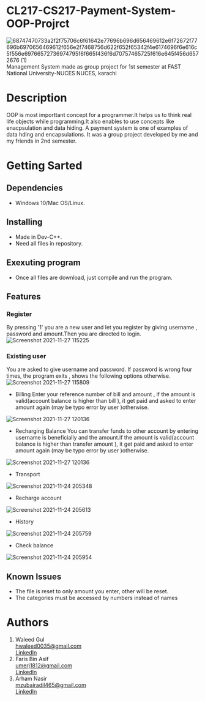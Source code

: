 # CL217-CS217-Payment-System-OOP-Projrct
![68747470733a2f2f75706c6f61642e77696b696d656469612e6f72672f77696b6970656469612f656e2f7468756d622f652f65342f4e6174696f6e616c5f556e69766572736974795f6f665f436f6d70757465725f616e645f456d6572676 (1)](https://user-images.githubusercontent.com/84980384/142883094-f0749c11-8373-4c7a-9e07-b94648ab14b5.png)\
                 Management System made as group project for 1st semester at FAST National University-NUCES NUCES, karachi
# Description
OOP is most importtant concept for a programmer.It helps us to think  real life objects while programming.It also  enables to use concepts like enacpsulation and data hiding. A payment system is one of examples of data hding and encapsulations. It was a group project developed by me and my friends in 2nd semester. 

# Getting Sarted
## Dependencies ##
* Windows 10/Mac OS/Linux.

## Installing ##
* Made in Dev-C++.
* Need all files in repository.
## Exexuting program ##
* Once all files are download, just compile and run the program.
## Features ##
### Register ###
By pressing '1' you are a new user and let you register by giving username , password and amount.Then you are directed to login.
![Screenshot 2021-11-27 115225](https://user-images.githubusercontent.com/84980384/143671468-216c8678-4458-4f4c-925c-d0af6f1f60d5.png)
### Existing user ###
You are asked to give username and password. If password is wrong four times, the program exits , shows the following options otherwise.
![Screenshot 2021-11-27 115809](https://user-images.githubusercontent.com/84980384/143671592-a8c257fc-89a3-4832-acb1-7c1e0a7eb4a7.png)

* Billing
 Enter your reference number of bill and amount , if the amount is valid(account balance is higher than bill ), it get paid and asked to enter amount again (may be typo error by user )otherwise.
 
![Screenshot 2021-11-27 120136](https://user-images.githubusercontent.com/84980384/143671709-4cab1d09-be29-41d0-ad02-3bbfb1a5996a.png)

* Recharging Balance
You can transfer funds to other account by entering username is beneficially and the amount.if the amount is valid(account balance is higher than transfer amount ), it get paid and asked to enter amount again (may be typo error by user )otherwise.

![Screenshot 2021-11-27 120136](https://user-images.githubusercontent.com/84980384/143671941-31c6ea78-ad9a-43f9-aa5d-71f985735502.png)
* Transport

![Screenshot 2021-11-24 205348](https://user-images.githubusercontent.com/84980384/143271545-285a590f-d73b-4184-9b06-215aebc810f3.png)

* Recharge account

![Screenshot 2021-11-24 205613](https://user-images.githubusercontent.com/84980384/143271921-7b09d121-c12f-4aca-8c5c-4fdf45318867.png)
* History

![Screenshot 2021-11-24 205759](https://user-images.githubusercontent.com/84980384/143272268-3a07a37e-6d8f-445f-9267-ad72c14f0aad.png)


* Check balance

![Screenshot 2021-11-24 205954](https://user-images.githubusercontent.com/84980384/143272625-e844a97b-f049-437f-9834-388f870b2a4e.png)

## Known Issues ##
* The file is reset to only amount you enter, other will be reset.
* The categories must be accessed by numbers instead of names
# Authors
1. ​Waleed Gul<br> 
 ​hwaleed0035@gmail.com<br> 
 ​[​LinkedIn​](https://www.linkedin.com/in/waleedgul92/)
2. Faris Bin Asif\
   umerj1812@gmail.com\
   [​LinkedIn​](https://www.linkedin.com/in/faris-asif-523396199//)
3. Arham Nasir\
   mzubairadil465@gmail.com\
   [​LinkedIn​](https://www.linkedin.com/in/arham-nasir-365137217//)

